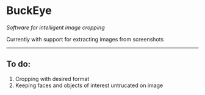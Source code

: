 # BuckEye
*Software for intelligent image cropping*

Currently with support for extracting images from screenshots

***

## To do:
1) Cropping with desired format
2) Keeping faces and objects of interest untrucated on image 
